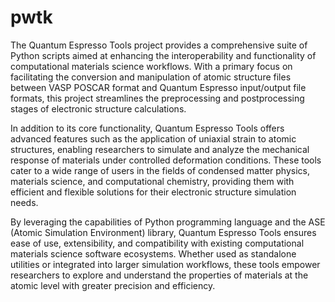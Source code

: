 # pwtk
The Quantum Espresso Tools project provides a comprehensive suite of Python scripts aimed at enhancing the interoperability and functionality of computational materials science workflows. With a primary focus on facilitating the conversion and manipulation of atomic structure files between VASP POSCAR format and Quantum Espresso input/output file formats, this project streamlines the preprocessing and postprocessing stages of electronic structure calculations.

In addition to its core functionality, Quantum Espresso Tools offers advanced features such as the application of uniaxial strain to atomic structures, enabling researchers to simulate and analyze the mechanical response of materials under controlled deformation conditions. These tools cater to a wide range of users in the fields of condensed matter physics, materials science, and computational chemistry, providing them with efficient and flexible solutions for their electronic structure simulation needs.

By leveraging the capabilities of Python programming language and the ASE (Atomic Simulation Environment) library, Quantum Espresso Tools ensures ease of use, extensibility, and compatibility with existing computational materials science software ecosystems. Whether used as standalone utilities or integrated into larger simulation workflows, these tools empower researchers to explore and understand the properties of materials at the atomic level with greater precision and efficiency.
